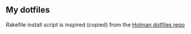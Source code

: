 ## My dotfiles

Rakefile install script is inspired (copied) from the [Holman dotfiles repo](https://github.com/holman/dotfiles)
